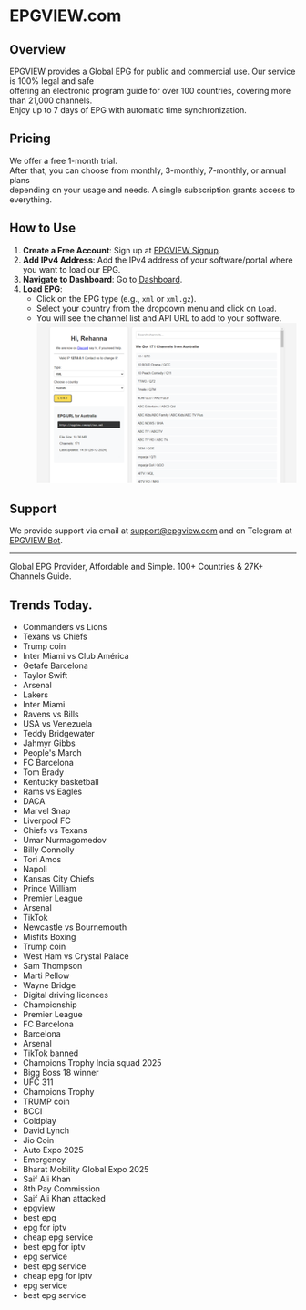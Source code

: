 # EPGVIEW.com



## Overview
EPGVIEW provides a Global EPG for public and commercial use. Our service is 100% legal and safe\
offering an electronic program guide for over 100 countries, covering more than 21,000 channels.\
Enjoy up to 7 days of EPG with automatic time synchronization.

## Pricing
We offer a free 1-month trial. \
After that, you can choose from monthly, 3-monthly, 7-monthly, or annual plans \
depending on your usage and needs. A single subscription grants access to everything.

## How to Use
1. **Create a Free Account**: Sign up at [EPGVIEW Signup](https://epgview.com/signup.php).
2. **Add IPv4 Address**: Add the IPv4 address of your software/portal where you want to load our EPG.
3. **Navigate to Dashboard**: Go to [Dashboard](https://epgview.com/dashboard.php).
4. **Load EPG**:
   - Click on the EPG type (e.g., `xml` or `xml.gz`).
   - Select your country from the dropdown menu and click on `Load`.
   - You will see the channel list and API URL to add to your software.
![EPGVIEW](img/dashboard.png)
## Support
We provide support via email at [support@epgview.com](mailto:support@epgview.com) and on Telegram at [EPGVIEW Bot](https://t.me/epgview_bot).

---

Global EPG Provider, Affordable and Simple. 100+ Countries & 27K+ Channels Guide.

## Trends Today.

- Commanders vs Lions
- Texans vs Chiefs
- Trump coin
- Inter Miami vs Club América
- Getafe  Barcelona
- Taylor Swift
- Arsenal
- Lakers
- Inter Miami
- Ravens vs Bills
- USA vs Venezuela
- Teddy Bridgewater
- Jahmyr Gibbs
- People's March
- FC Barcelona
- Tom Brady
- Kentucky basketball
- Rams vs Eagles
- DACA
- Marvel Snap
- Liverpool FC
- Chiefs vs Texans
- Umar Nurmagomedov
- Billy Connolly
- Tori Amos
- Napoli
- Kansas City Chiefs
- Prince William
- Premier League
- Arsenal
- TikTok
- Newcastle vs Bournemouth
- Misfits Boxing
- Trump coin
- West Ham vs Crystal Palace
- Sam Thompson
- Marti Pellow
- Wayne Bridge
- Digital driving licences
- Championship
- Premier League
- FC Barcelona
- Barcelona
- Arsenal
- TikTok banned
- Champions Trophy India squad 2025
- Bigg Boss 18 winner
- UFC 311
- Champions Trophy
- TRUMP coin
- BCCI
- Coldplay
- David Lynch
- Jio Coin
- Auto Expo 2025
- Emergency
- Bharat Mobility Global Expo 2025
- Saif Ali Khan
- 8th Pay Commission
- Saif Ali Khan attacked
- epgview
- best epg
- epg for iptv
- cheap epg service
- best epg for iptv
- epg service
- best epg service
- cheap epg for iptv
- epg service
- best epg service
